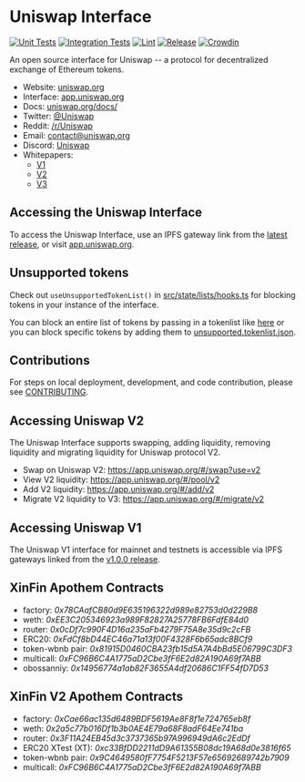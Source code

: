 # Uniswap Interface

[![Unit Tests](https://github.com/Uniswap/uniswap-interface/actions/workflows/unit-tests.yaml/badge.svg)](https://github.com/Uniswap/uniswap-interface/actions/workflows/unit-tests.yaml)
[![Integration Tests](https://github.com/Uniswap/uniswap-interface/actions/workflows/integration-tests.yaml/badge.svg)](https://github.com/Uniswap/uniswap-interface/actions/workflows/integration-tests.yaml)
[![Lint](https://github.com/Uniswap/uniswap-interface/actions/workflows/lint.yml/badge.svg)](https://github.com/Uniswap/uniswap-interface/actions/workflows/lint.yml)
[![Release](https://github.com/Uniswap/uniswap-interface/actions/workflows/release.yaml/badge.svg)](https://github.com/Uniswap/uniswap-interface/actions/workflows/release.yaml)
[![Crowdin](https://badges.crowdin.net/uniswap-interface/localized.svg)](https://crowdin.com/project/uniswap-interface)

An open source interface for Uniswap -- a protocol for decentralized exchange of Ethereum tokens.

- Website: [uniswap.org](https://uniswap.org/)
- Interface: [app.uniswap.org](https://app.uniswap.org)
- Docs: [uniswap.org/docs/](https://docs.uniswap.org/)
- Twitter: [@Uniswap](https://twitter.com/Uniswap)
- Reddit: [/r/Uniswap](https://www.reddit.com/r/Uniswap/)
- Email: [contact@uniswap.org](mailto:contact@uniswap.org)
- Discord: [Uniswap](https://discord.gg/FCfyBSbCU5)
- Whitepapers:
  - [V1](https://hackmd.io/C-DvwDSfSxuh-Gd4WKE_ig)
  - [V2](https://uniswap.org/whitepaper.pdf)
  - [V3](https://uniswap.org/whitepaper-v3.pdf)

## Accessing the Uniswap Interface

To access the Uniswap Interface, use an IPFS gateway link from the
[latest release](https://github.com/Uniswap/uniswap-interface/releases/latest),
or visit [app.uniswap.org](https://app.uniswap.org).

## Unsupported tokens

Check out `useUnsupportedTokenList()` in [src/state/lists/hooks.ts](./src/state/lists/hooks.ts) for blocking tokens in your instance of the interface.

You can block an entire list of tokens by passing in a tokenlist like [here](./src/constants/lists.ts) or you can block specific tokens by adding them to [unsupported.tokenlist.json](./src/constants/tokenLists/unsupported.tokenlist.json).

## Contributions

For steps on local deployment, development, and code contribution, please see [CONTRIBUTING](./CONTRIBUTING.md).

## Accessing Uniswap V2

The Uniswap Interface supports swapping, adding liquidity, removing liquidity and migrating liquidity for Uniswap protocol V2.

- Swap on Uniswap V2: https://app.uniswap.org/#/swap?use=v2
- View V2 liquidity: https://app.uniswap.org/#/pool/v2
- Add V2 liquidity: https://app.uniswap.org/#/add/v2
- Migrate V2 liquidity to V3: https://app.uniswap.org/#/migrate/v2

## Accessing Uniswap V1

The Uniswap V1 interface for mainnet and testnets is accessible via IPFS gateways
linked from the [v1.0.0 release](https://github.com/Uniswap/uniswap-interface/releases/tag/v1.0.0).

## XinFin Apothem Contracts
- factory: *0x78CAafCB80d9E635196322d989e82753d0d229B8*
- weth: *0xEE3C205346923a989F82827A25778FB6FdfE84d0*
- router: *0x0cDf7c990F4D16a235aFb4279F75A8e35d9c2cFB*
- ERC20: *0xFdCf8bD44EC46a71a13f00F4328F6b65adc8BCf9*
- token-wbnb pair: *0x81915D0460CBA23fb15d5A7A4bBd5E06799C3DF3*
- multicall: *0xFC96B6C4A1775aD2Cbe3fF6E2d82A190A69f7ABB*
- obossanniy: *0x14956774a1ab82F3655A4df20686C1FF54fD7D53*

## XinFin V2 Apothem Contracts
- factory: *0xCae66ac135d6489BDF5619Ae8F8f1e724765eb8f*
- weth: *0x2a5c77b016Df1b3b0AE4E79a68F8adF64Ee741ba*
- router: *0x3F11A24EB45d3c3737365b97A996949dA6c2EdDf*
- ERC20 XTest (XT): *0xc33BfDD2211dD9A61355B08dc19A68d0e3816f65*
- token-wbnb pair: *0x9C4649580fF7754F5213F57e65692689742b7909*
- multicall: *0xFC96B6C4A1775aD2Cbe3fF6E2d82A190A69f7ABB*

